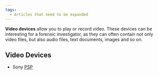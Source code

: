 ```yaml
---
tags:
  - Articles that need to be expanded
---
```

**Video devices** allow you to play or record video. These devices can be
interesting for a forensic investigator, as they can often contain not only
video files, but also audio files, text documents, images and so on.

## Video Devices

* Sony [PSP](psp.md)
